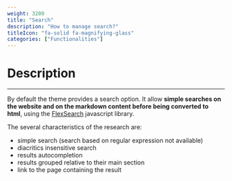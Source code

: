```yaml
---
weight: 3200
title: "Search"
description: "How to manage search?"
titleIcon: "fa-solid fa-magnifying-glass"
categories: ["Functionalities"]
---
```


# Description
---

By default the theme provides a search option. It allow **simple searches on the website and on the markdown content before being converted to html**, using the [FlexSearch](https://github.com/nextapps-de/flexsearch) javascript library.

The several characteristics of the research are:
* simple search (search based on regular expression not available)
* diacritics insensitive search
* results autocompletion
* results grouped relative to their main section
* link to the page containing the result
